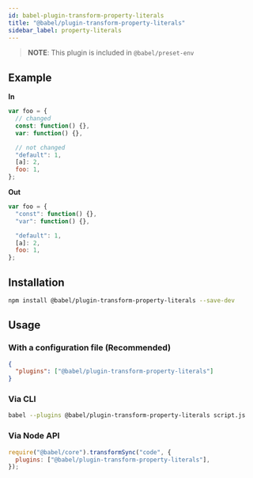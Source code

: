 ```yaml
---
id: babel-plugin-transform-property-literals
title: "@babel/plugin-transform-property-literals"
sidebar_label: property-literals
---
```


> **NOTE**: This plugin is included in `@babel/preset-env`

## Example

**In**

```javascript
var foo = {
  // changed
  const: function() {},
  var: function() {},

  // not changed
  "default": 1,
  [a]: 2,
  foo: 1,
};
```

**Out**

```javascript
var foo = {
  "const": function() {},
  "var": function() {},

  "default": 1,
  [a]: 2,
  foo: 1,
};
```

## Installation

```sh
npm install @babel/plugin-transform-property-literals --save-dev
```

## Usage

### With a configuration file (Recommended)

```json
{
  "plugins": ["@babel/plugin-transform-property-literals"]
}
```

### Via CLI

```sh
babel --plugins @babel/plugin-transform-property-literals script.js
```

### Via Node API

```javascript
require("@babel/core").transformSync("code", {
  plugins: ["@babel/plugin-transform-property-literals"],
});
```
